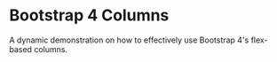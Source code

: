 # Bootstrap 4 Columns
A dynamic demonstration on how to effectively use Bootstrap 4's flex-based columns.
